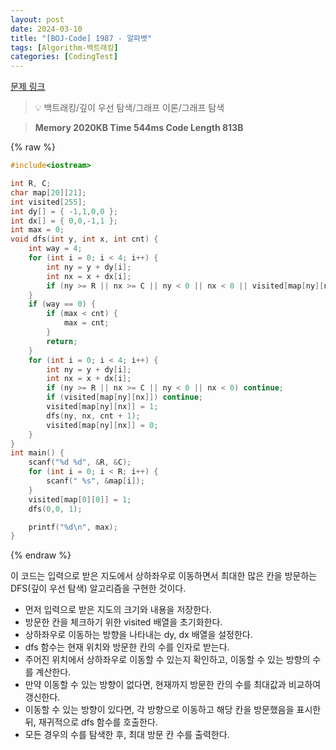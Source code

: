 ```yaml
---
layout: post
date: 2024-03-10
title: "[BOJ-Code] 1987 - 알파벳"
tags: [Algorithm-백트래킹]
categories: [CodingTest]
---
```


[문제 링크](https://www.acmicpc.net/problem/1987)


> 💡 백트래킹/깊이 우선 탐색/그래프 이론/그래프 탐색


> **Memory   2020KB                                   Time   544ms                                Code Length   813B**



{% raw %}
```c++
#include<iostream>

int R, C;
char map[20][21];
int visited[255];
int dy[] = { -1,1,0,0 };
int dx[] = { 0,0,-1,1 };
int max = 0;
void dfs(int y, int x, int cnt) {
	int way = 4;
	for (int i = 0; i < 4; i++) {
		int ny = y + dy[i];
		int nx = x + dx[i];
		if (ny >= R || nx >= C || ny < 0 || nx < 0 || visited[map[ny][nx]]) way--;
	}
	if (way == 0) {
		if (max < cnt) {
			max = cnt;
		}
		return;
	}
	for (int i = 0; i < 4; i++) {
		int ny = y + dy[i];
		int nx = x + dx[i];
		if (ny >= R || nx >= C || ny < 0 || nx < 0) continue;
		if (visited[map[ny][nx]]) continue;
		visited[map[ny][nx]] = 1;
		dfs(ny, nx, cnt + 1);
		visited[map[ny][nx]] = 0;
	}
}
int main() {
	scanf("%d %d", &R, &C);
	for (int i = 0; i < R; i++) {
		scanf(" %s", &map[i]);
	}
	visited[map[0][0]] = 1;
	dfs(0,0, 1);

	printf("%d\n", max);
}
```
{% endraw %}



이 코드는 입력으로 받은 지도에서 상하좌우로 이동하면서 최대한 많은 칸을 방문하는 DFS(깊이 우선 탐색) 알고리즘을 구현한 것이다.

- 먼저 입력으로 받은 지도의 크기와 내용을 저장한다.
- 방문한 칸을 체크하기 위한 visited 배열을 초기화한다.
- 상하좌우로 이동하는 방향을 나타내는 dy, dx 배열을 설정한다.
- dfs 함수는 현재 위치와 방문한 칸의 수를 인자로 받는다.
- 주어진 위치에서 상하좌우로 이동할 수 있는지 확인하고, 이동할 수 있는 방향의 수를 계산한다.
- 만약 이동할 수 있는 방향이 없다면, 현재까지 방문한 칸의 수를 최대값과 비교하여 갱신한다.
- 이동할 수 있는 방향이 있다면, 각 방향으로 이동하고 해당 칸을 방문했음을 표시한 뒤, 재귀적으로 dfs 함수를 호출한다.
- 모든 경우의 수를 탐색한 후, 최대 방문 칸 수를 출력한다.

